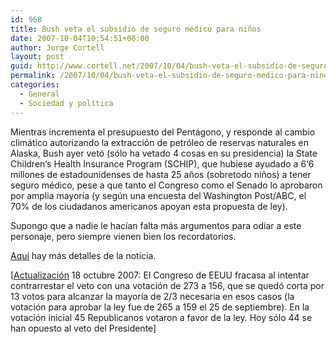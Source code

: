 ```yaml
---
id: 968
title: Bush veta el subsidio de seguro médico para niños
date: 2007-10-04T10:54:51+00:00
author: Jorge Cortell
layout: post
guid: http://www.cortell.net/2007/10/04/bush-veta-el-subsidio-de-seguro-medico-para-ninos/
permalink: /2007/10/04/bush-veta-el-subsidio-de-seguro-medico-para-ninos/
categories:
  - General
  - Sociedad y polí­tica
---
```

Mientras incrementa el presupuesto del Pentágono, y responde al cambio climático autorizando la extracción de petróleo de reservas naturales en Alaska, Bush ayer vetó (sólo ha vetado 4 cosas en su presidencia) la State Children‘s Health Insurance Program (SCHIP), que hubiese ayudado a 6‘6 millones de estadounidenses de hasta 25 años (sobretodo niños) a tener seguro médico, pese a que tanto el Congreso como el Senado lo aprobaron por amplia mayorí­a (y según una encuesta del Washington Post/ABC, el 70% de los ciudadanos americanos apoyan esta propuesta de ley).

Supongo que a nadie le hací­an falta más argumentos para odiar a este personaje, pero siempre vienen bien los recordatorios.

<a title="Health Imaging Today" target="_blank" href="http://www.healthimaging.com/content/view/8005/118/">Aquí­</a> hay más detalles de la noticia.

[<a target="_blank" title="Healthimaging.com" href="http://www.healthimaging.com/content/view/8235/89/">Actualización</a> 18 octubre 2007: El Congreso de EEUU fracasa al intentar contrarrestar el veto con una votación de 273 a 156, que se quedó corta por 13 votos para alcanzar la mayorí­a de 2/3 necesaria en esos casos (la votación para aprobar la ley fue de 265 a 159 el 25 de septiembre). En la votación inicial 45 Republicanos votaron a favor de la ley. Hoy sólo 44 se han opuesto al veto del Presidente]